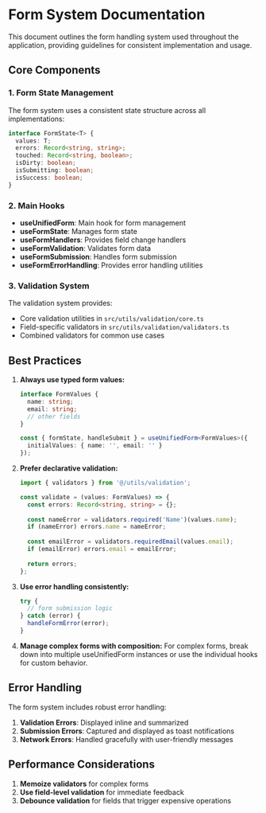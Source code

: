 # Form System Documentation

This document outlines the form handling system used throughout the application, providing guidelines for consistent implementation and usage.

## Core Components

### 1. Form State Management

The form system uses a consistent state structure across all implementations:

```typescript
interface FormState<T> {
  values: T;
  errors: Record<string, string>;
  touched: Record<string, boolean>;
  isDirty: boolean;
  isSubmitting: boolean;
  isSuccess: boolean;
}
```

### 2. Main Hooks

- **useUnifiedForm**: Main hook for form management
- **useFormState**: Manages form state
- **useFormHandlers**: Provides field change handlers
- **useFormValidation**: Validates form data
- **useFormSubmission**: Handles form submission
- **useFormErrorHandling**: Provides error handling utilities

### 3. Validation System

The validation system provides:

- Core validation utilities in `src/utils/validation/core.ts`
- Field-specific validators in `src/utils/validation/validators.ts`
- Combined validators for common use cases

## Best Practices

1. **Always use typed form values:**
   ```typescript
   interface FormValues {
     name: string;
     email: string;
     // other fields
   }
   
   const { formState, handleSubmit } = useUnifiedForm<FormValues>({
     initialValues: { name: '', email: '' }
   });
   ```

2. **Prefer declarative validation:**
   ```typescript
   import { validators } from '@/utils/validation';
   
   const validate = (values: FormValues) => {
     const errors: Record<string, string> = {};
     
     const nameError = validators.required('Name')(values.name);
     if (nameError) errors.name = nameError;
     
     const emailError = validators.requiredEmail(values.email);
     if (emailError) errors.email = emailError;
     
     return errors;
   };
   ```

3. **Use error handling consistently:**
   ```typescript
   try {
     // form submission logic
   } catch (error) {
     handleFormError(error);
   }
   ```

4. **Manage complex forms with composition:**
   For complex forms, break down into multiple useUnifiedForm instances or use the individual hooks for custom behavior.

## Error Handling

The form system includes robust error handling:

1. **Validation Errors**: Displayed inline and summarized
2. **Submission Errors**: Captured and displayed as toast notifications
3. **Network Errors**: Handled gracefully with user-friendly messages

## Performance Considerations

1. **Memoize validators** for complex forms
2. **Use field-level validation** for immediate feedback
3. **Debounce validation** for fields that trigger expensive operations
